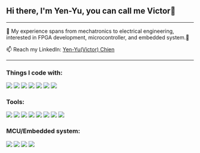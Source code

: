## Hi there, I'm Yen-Yu, you can call me Victor👋
-----------------------------------------------------------------------------------------------
 🔭 My experience spans from mechatronics to electrical engineering, interested in FPGA development, microcontroller, and embedded system.🦉
 
 📫 Reach my LinkedIn: [Yen-Yu(Victor) Chien](https://www.linkedin.com/in/yen-yu-victor-chien-ab16b1235/)

 -----------------------------------------------------------------------------------------------
### Things I code with:
![](https://img.shields.io/badge/C-00599C?logo=c&logoColor=white)
![](https://img.shields.io/badge/C%2B%2B-00599C?logo=c%2B%2B&logoColor=white)
![](https://img.shields.io/badge/Python-FFD43B?logo=python&logoColor=blue)
![](https://img.shields.io/badge/MATLAB-0076A8?logo=mathworks&logoColor=white)
![](https://img.shields.io/badge/Simulink-4DB6AC?logo=mathworks&logoColor=white)
![](https://img.shields.io/badge/PLC-808080?logo=siemens&logoColor=white)
![](https://img.shields.io/badge/Verilog-red?logo=v&logoColor=white)

### Tools:
![](https://img.shields.io/badge/Altium-A5915F?logo=altium%20designer&logoColor=white)
![](https://img.shields.io/badge/SolidWorks-005386?logo=dassaultsystemes&logoColor=white)
![](https://img.shields.io/badge/-Vitis%20HLS-red)
![](https://img.shields.io/badge/-Vivado-%23B7950B%20)
![](https://img.shields.io/badge/Quartus-1976D2?logo=intel&logoColor=white)
![](https://img.shields.io/badge/-ZephyrRTOS-%231976D2%20)
![](https://img.shields.io/badge/-FreeRTOS-yellow)
![](https://img.shields.io/badge/Arduino_IDE-00979D?logo=arduino&logoColor=white)


### MCU/Embedded system:
![](https://img.shields.io/badge/-Xilinx%20Zynq%20--%20Zedboard-%23990000%20)
![](https://img.shields.io/badge/Arduino-00979D?logo=Arduino&logoColor=white)
![](https://img.shields.io/badge/Raspberry%20Pi-A22846?logo=Raspberry%20Pi&logoColor=white)
![](https://img.shields.io/badge/-BeagleBone%20Black-%23283747)


<!--
**VictorChienyyc/VictorChienyyc** is a ✨ _special_ ✨ repository because its `README.md` (this file) appears on your GitHub profile.

Here are some ideas to get you started:

- 🔭 I’m currently working on ...
- 🌱 I’m currently learning ...
- 👯 I’m looking to collaborate on ...
- 🤔 I’m looking for help with ...
- 💬 Ask me about ...
- 📫 How to reach me: ...
- 😄 Pronouns: ...
- ⚡ Fun fact: ...
-->
